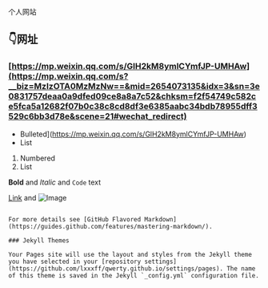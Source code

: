 个人网站

## 👇网址
### [https://mp.weixin.qq.com/s/GlH2kM8ymlCYmfJP-UMHAw](https://mp.weixin.qq.com/s?__biz=MzIzOTA0MzMzNw==&mid=2654073135&idx=3&sn=3e0831757deaa0a9dfed09ce8a8a7c52&chksm=f2f54749c582ce5fca5a12682f07b0c38c8cd8df3e6385aabc34bdb78955dff3529c6bb3d78e&scene=21#wechat_redirect)

- Bulleted](https://mp.weixin.qq.com/s/GlH2kM8ymlCYmfJP-UMHAw)
- List

1. Numbered
2. List

**Bold** and _Italic_ and `Code` text

[Link](url) and ![Image](src)
```

For more details see [GitHub Flavored Markdown](https://guides.github.com/features/mastering-markdown/).

### Jekyll Themes

Your Pages site will use the layout and styles from the Jekyll theme you have selected in your [repository settings](https://github.com/lxxxff/qwerty.github.io/settings/pages). The name of this theme is saved in the Jekyll `_config.yml` configuration file.


